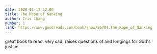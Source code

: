 ```yaml
---
date: 2020-01-13 22:00
title: The Rape of Nanking
author: Iris Chang
number: 1
link: https://www.goodreads.com/book/show/95784.The_Rape_of_Nanking
---
```


great book to read. very sad, raises questions of and longings for God's justice
